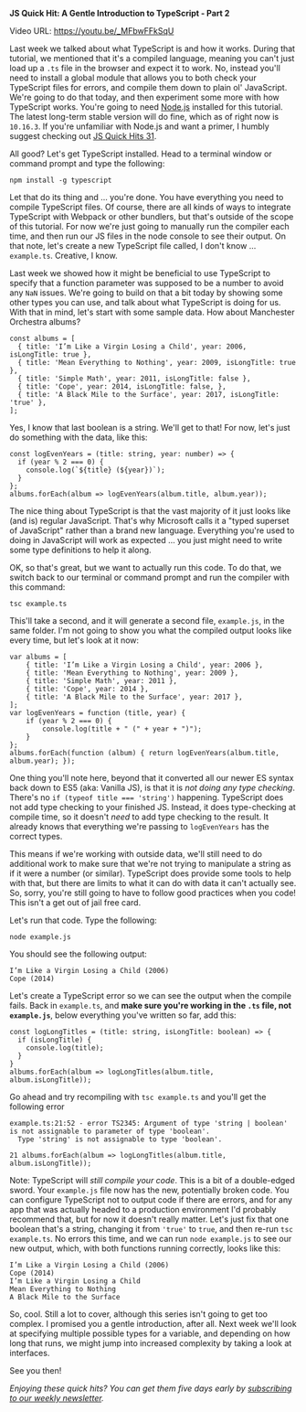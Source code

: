**JS Quick Hit: A Gentle Introduction to TypeScript - Part 2**

Video URL: https://youtu.be/_MFbwFFkSqU

Last week we talked about what TypeScript is and how it works. During that tutorial, we mentioned that it's a compiled language, meaning you can't just load up a `.ts` file in the browser and expect it to work. No, instead you'll need to install a global module that allows you to both check your TypeScript files for errors, and compile them down to plain ol' JavaScript. We're going to do that today, and then experiment some more with how TypeScript works. You're going to need [Node.js](https://nodejs.org/) installed for this tutorial. The latest long-term stable version will do fine, which as of right now is `10.16.3`. If you're unfamiliar with Node.js and want a primer, I humbly suggest checking out [JS Quick Hits 31](https://closebrace.com/tutorials/2018-08-22/js-quick-hits-31-node-module-1-node-basics).

All good? Let's get TypeScript installed. Head to a terminal window or command prompt and type the following:

```
npm install -g typescript
```

Let that do its thing and &hellip; you're done. You have everything you need to compile TypeScript files. Of course, there are all kinds of ways to integrate TypeScript with Webpack or other bundlers, but that's outside of the scope of this tutorial. For now we're just going to manually run the compiler each time, and then run our JS files in the node console to see their output. On that note, let's create a new TypeScript file called, I don't know &hellip; `example.ts`. Creative, I know.

Last week we showed how it might be beneficial to use TypeScript to specify that a function parameter was supposed to be a number to avoid any `NaN` issues. We're going to build on that a bit today by showing some other types you can use, and talk about what TypeScript is doing for us. With that in mind, let's start with some sample data. How about Manchester Orchestra albums?

```
const albums = [
  { title: 'I’m Like a Virgin Losing a Child', year: 2006, isLongTitle: true },
  { title: 'Mean Everything to Nothing', year: 2009, isLongTitle: true },
  { title: 'Simple Math', year: 2011, isLongTitle: false },
  { title: 'Cope', year: 2014, isLongTitle: false, },
  { title: 'A Black Mile to the Surface', year: 2017, isLongTitle: 'true' },
];
```

Yes, I know that last boolean is a string. We'll get to that! For now, let's just do something with the data, like this:

```
const logEvenYears = (title: string, year: number) => {
  if (year % 2 === 0) {
    console.log(`${title} (${year})`);
  }
};
albums.forEach(album => logEvenYears(album.title, album.year));
```

The nice thing about TypeScript is that the vast majority of it just looks like (and is) regular JavaScript. That's why Microsoft calls it a "typed superset of JavaScript" rather than a brand new language. Everything you're used to doing in JavaScript will work as expected &hellip; you just might need to write some type definitions to help it along.

OK, so that's great, but we want to actually run this code. To do that, we switch back to our terminal or command prompt and run the compiler with this command:

```
tsc example.ts
```

This'll take a second, and it will generate a second file, `example.js`, in the same folder. I'm not going to show you what the compiled output looks like every time, but let's look at it now:

```
var albums = [
    { title: 'I’m Like a Virgin Losing a Child', year: 2006 },
    { title: 'Mean Everything to Nothing', year: 2009 },
    { title: 'Simple Math', year: 2011 },
    { title: 'Cope', year: 2014 },
    { title: 'A Black Mile to the Surface', year: 2017 },
];
var logEvenYears = function (title, year) {
    if (year % 2 === 0) {
        console.log(title + " (" + year + ")");
    }
};
albums.forEach(function (album) { return logEvenYears(album.title, album.year); });
```

One thing you'll note here, beyond that it converted all our newer ES syntax back down to ES5 (aka: Vanilla JS), is that it is _not doing any type checking_. There's no `if (typeof title === 'string')` happening. TypeScript does not add type checking to your finished JS. Instead, it does type-checking at compile time, so it doesn't _need_ to add type checking to the result. It already knows that everything we're passing to `logEvenYears` has the correct types.

This means if we're working with outside data, we'll still need to do additional work to make sure that we're not trying to manipulate a string as if it were a number (or similar). TypeScript does provide some tools to help with that, but there are limits to what it can do with data it can't actually see. So, sorry, you're still going to have to follow good practices when you code! This isn't a get out of jail free card.

Let's run that code. Type the following:

```
node example.js
```

You should see the following output:

```
I’m Like a Virgin Losing a Child (2006)
Cope (2014)
```

Let's create a TypeScript error so we can see the output when the compile fails. Back in `example.ts`, and **make sure you're working in the `.ts` file, not `example.js`**, below everything you've written so far, add this:

```
const logLongTitles = (title: string, isLongTitle: boolean) => {
  if (isLongTitle) {
    console.log(title);
  }
}
albums.forEach(album => logLongTitles(album.title, album.isLongTitle));
```

Go ahead and try recompiling with `tsc example.ts` and you'll get the following error

```
example.ts:21:52 - error TS2345: Argument of type 'string | boolean' is not assignable to parameter of type 'boolean'.
  Type 'string' is not assignable to type 'boolean'.

21 albums.forEach(album => logLongTitles(album.title, album.isLongTitle));
```

Note: TypeScript will _still compile your code_. This is a bit of a double-edged sword. Your `example.js` file now has the new, potentially broken code. You can configure TypeScript not to output code if there are errors, and for any app that was actually headed to a production environment I'd probably recommend that, but for now it doesn't really matter. Let's just fix that one boolean that's a string, changing it from `'true'` to `true`, and then re-run `tsc example.ts`. No errors this time, and we can run `node example.js` to see our new output, which, with both functions running correctly, looks like this:

```
I’m Like a Virgin Losing a Child (2006)
Cope (2014)
I’m Like a Virgin Losing a Child
Mean Everything to Nothing
A Black Mile to the Surface
```

So, cool. Still a lot to cover, although this series isn't going to get too complex. I promised you a gentle introduction, after all. Next week we'll look at specifying multiple possible types for a variable, and depending on how long that runs, we might jump into increased complexity by taking a look at interfaces.

See you then!

_Enjoying these quick hits? You can get them five days early by [subscribing to our weekly newsletter](https://closebrace.com/newsletter/subscribe)._
